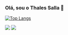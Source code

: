 ### Olá, sou o Thales Salla 👋


[![Top Langs](https://github-readme-stats.vercel.app/api/top-langs/?thalessalla=anuraghazra&hide_progress=true)](https://github.com/anuraghazra/github-readme-stats)


<div> 
 	  <a href = "mailto:thales.salla@gmail.com"><img src="https://img.shields.io/badge/-Gmail-%23333?style=for-the-badge&logo=gmail&logoColor=white" target="_blank"></a>
  <a href="https://www.linkedin.com/in/thales-salla/" target="_blank"><img src="https://img.shields.io/badge/-LinkedIn-%230077B5?style=for-the-badge&logo=linkedin&logoColor=white" target="_blank"></a> 
  
</div>
